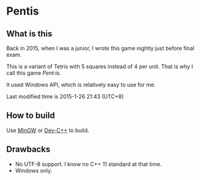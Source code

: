 # Pentis

## What is this

Back in 2015, when I was a junior, I wrote this game nightly just before final exam.

This is a variant of Tetris with 5 squares instead of 4 per unit. That is why I call this game *Pent·is*.

It used Windows API, which is relatively easy to use for me.

Last modified time is 2015-1-26 21:43 (UTC+8)

## How to build

Use [MinGW](https://mingw.org) or [Dev-C++](http://www.bloodshed.net/devcpp.html) to build.

## Drawbacks
- No UTF-8 support. I know no C++ 11 standard at that time.
- Windows only.